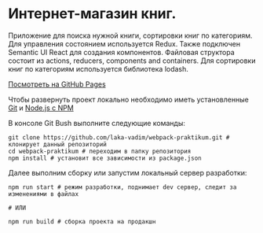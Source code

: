 # Интернет-магазин книг.
Приложение для поиска нужной книги, сортировки книг по категориям. Для управления состоянием используется Redux. 
Также подключен Semantic UI React для создания компонентов.
Файловая структора состоит из actions, reducers, components and containers.
Для сортировки книг по категориям используется библиотека lodash.


[Посмотреть на GitHub Pages]()

Чтобы развернуть проект локально необходимо иметь установленные [Git](https://git-scm.com/) и [Node.js с NPM](https://nodejs.org/en/)

В консоле Git Bush выполните следующие команды:
```
git clone https://github.com/laka-vadim/webpack-praktikum.git # клонирует данный репозиторий
cd webpack-praktikum # переходим в папку репозитория
npm install # установит все зависимости из package.json
```

Далее выполним сборку или запустим локальный сервер разработки:
```
npm run start # режим разработки, поднимает dev сервер, следит за изменениями в файлах

# ИЛИ

npm run build # сборка проекта на продакшн

